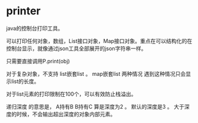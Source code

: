 # printer


java的控制台打印工具。 

可以打印任何对象，数组，List接口对象，Map接口对象。重点在可以结构化的在控制台显示，就像通过json工具全部展开的json字符串一样。

只需要直接调用P.print(obj) 

对于复杂对象，不支持 list嵌套list 。 map嵌套list 两种情况 遇到这种情况只会显示list的长度。

对于list元素的打印限制在100个，可以有效防止栈溢出。

递归深度 的意思是， A持有B B持有C  算是深度为2 。 默认的深度是3 。 大于深度的时候，不会输出超出深度的对象内部元素。
